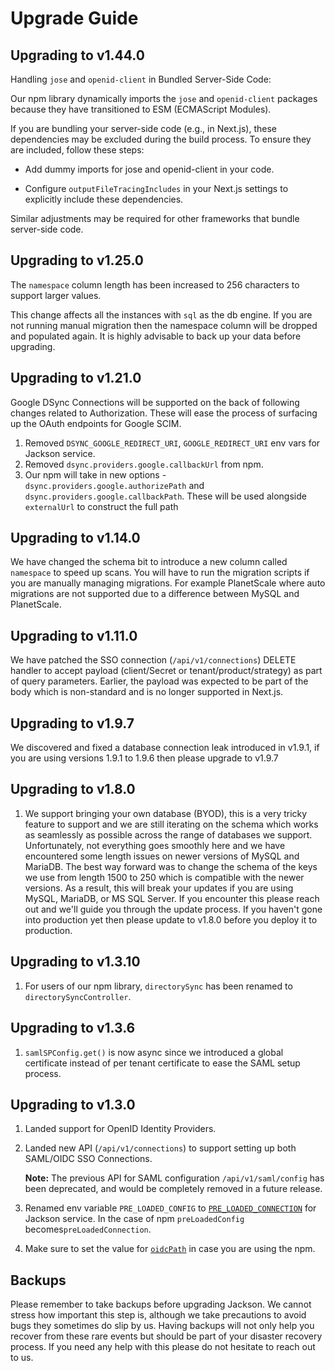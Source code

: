 # Upgrade Guide

## Upgrading to v1.44.0

Handling `jose` and `openid-client` in Bundled Server-Side Code:

Our npm library dynamically imports the `jose` and `openid-client` packages because they have transitioned to ESM (ECMAScript Modules).

If you are bundling your server-side code (e.g., in Next.js), these dependencies may be excluded during the build process. To ensure they are included, follow these steps:

- Add dummy imports for jose and openid-client in your code.

- Configure `outputFileTracingIncludes` in your Next.js settings to explicitly include these dependencies.

Similar adjustments may be required for other frameworks that bundle server-side code.

## Upgrading to v1.25.0

The `namespace` column length has been increased to 256 characters to support larger values.

This change affects all the instances with `sql` as the db engine. If you are not running manual migration then the namespace column will be dropped and populated again. It is highly advisable to back up your data before upgrading.

## Upgrading to v1.21.0

Google DSync Connections will be supported on the back of following changes related to Authorization. These will ease the process of surfacing up the OAuth endpoints for Google SCIM.

1. Removed `DSYNC_GOOGLE_REDIRECT_URI`, `GOOGLE_REDIRECT_URI` env vars for Jackson service.
2. Removed `dsync.providers.google.callbackUrl` from npm.
3. Our npm will take in new options - `dsync.providers.google.authorizePath` and `dsync.providers.google.callbackPath`. These will be used alongside `externalUrl` to construct the full path

## Upgrading to v1.14.0

We have changed the schema bit to introduce a new column called `namespace` to speed up scans. You will have to run the migration scripts if you are manually managing migrations. For example PlanetScale where auto migrations are not supported due to a difference between MySQL and PlanetScale.

## Upgrading to v1.11.0

We have patched the SSO connection (`/api/v1/connections`) DELETE handler to accept payload (client/Secret or tenant/product/strategy) as part of query parameters. Earlier, the payload was expected to be part of the body which is non-standard and is no longer supported in Next.js.

## Upgrading to v1.9.7

We discovered and fixed a database connection leak introduced in v1.9.1, if you are using versions 1.9.1 to 1.9.6 then please upgrade to v1.9.7

## Upgrading to v1.8.0

1. We support bringing your own database (BYOD), this is a very tricky feature to support and we are still iterating on the schema which works as seamlessly as possible across the range of databases we support. Unfortunately, not everything goes smoothly here and we have encountered some length issues on newer versions of MySQL and MariaDB. The best way forward was to change the schema of the keys we use from length 1500 to 250 which is compatible with the newer versions. As a result, this will break your updates if you are using MySQL, MariaDB, or MS SQL Server. If you encounter this please reach out and we'll guide you through the update process. If you haven't gone into production yet then please update to v1.8.0 before you deploy it to production.

## Upgrading to v1.3.10

1. For users of our npm library, `directorySync` has been renamed to `directorySyncController`.

## Upgrading to v1.3.6

1. `samlSPConfig.get()` is now async since we introduced a global certificate instead of per tenant certificate to ease the SAML setup process.

## Upgrading to v1.3.0

1. Landed support for OpenID Identity Providers.
2. Landed new API (`/api/v1/connections`) to support setting up both SAML/OIDC SSO Connections.

   **Note:** The previous API for SAML configuration `/api/v1/saml/config` has been deprecated, and would be completely removed in a future release.

3. Renamed env variable `PRE_LOADED_CONFIG` to [`PRE_LOADED_CONNECTION`](deploy/env-variables.md#pre_loaded_connection) for Jackson service. In the case of npm `preLoadedConfig` becomes`preLoadedConnection`.
4. Make sure to set the value for [`oidcPath`](deploy/env-variables.md#oidcpath) in case you are using the npm.

## Backups

Please remember to take backups before upgrading Jackson. We cannot stress how important this step is, although we take precautions to avoid bugs they sometimes do slip by us. Having backups will not only help you recover from these rare events but should be part of your disaster recovery process. If you need any help with this please do not hesitate to reach out to us.
